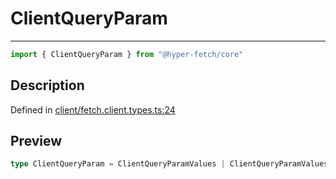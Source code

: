 

# ClientQueryParam

<div class="api-docs__separator" data-reactroot="">

---

</div><div class="api-docs__import" data-reactroot="">

```ts
import { ClientQueryParam } from "@hyper-fetch/core"
```

</div><div class="api-docs__section">

## Description

</div><div class="api-docs__description"><span class="api-docs__do-not-parse">



</span></div><p class="api-docs__definition">

Defined in [client/fetch.client.types.ts:24](https://github.com/BetterTyped/hyper-fetch/blob/4197368e/packages/core/src/client/fetch.client.types.ts#L24)

</p><div class="api-docs__section">

## Preview

</div><div class="api-docs__preview type single">

```ts
type ClientQueryParam = ClientQueryParamValues | ClientQueryParamValues[] | Record<string, ClientQueryParamValues>;
```

</div>